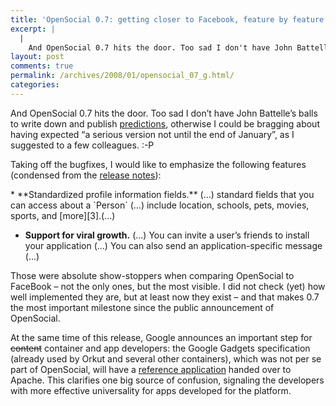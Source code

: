 ```yaml
---
title: 'OpenSocial 0.7: getting closer to Facebook, feature by feature'
excerpt: |
  |
    And OpenSocial 0.7 hits the door. Too sad I don't have John Battelle's balls to write down and publish predictions, otherwise I could be bragging about having expected "a serious version not until the end of January", as I suggested...
layout: post
comments: true
permalink: /archives/2008/01/opensocial_07_g.html/
categories:
---
```

And OpenSocial 0.7 hits the door. Too sad I don&#8217;t have John Battelle&#8217;s balls to write down and publish [predictions][1], otherwise I could be bragging about having expected &#8220;a serious version not until the end of January&#8221;, as I suggested to a few colleagues. :-P

Taking off the bugfixes, I would like to emphasize the following features (condensed from the [release notes][2]):

</p>
*   **Standardized profile information fields.** (&#8230;) standard fields that you can access about a `Person` (&#8230;) include location, schools, pets, movies, sports, and [more][3].(&#8230;)


*   **Support for viral growth.** (&#8230;) You can invite a user&#8217;s friends to install your application (&#8230;) You can also send an application-specific message (&#8230;)
</ul>
Those were absolute show-stoppers when comparing OpenSocial to FaceBook &#8211; not the only ones, but the most visible. I did not check (yet) how well implemented they are, but at least now they exist &#8211; and that makes 0.7 the most important milestone since the public announcement of OpenSocial.

At the same time of this release, Google announces an important step for <strike>content</strike> container and app developers: the Google Gadgets specification (already used by Orkut and several other containers), which was not per se part of OpenSocial, will have a [reference application][4] handed over to Apache. This clarifies one big source of confusion, signaling the developers with more effective universality for apps developed for the platform.

 [1]: http://battellemedia.com/archives/004172.php
 [2]: http://code.google.com/apis/opensocial/docs/releasenotes.html
 [3]: http://code.google.com/apis/opensocial/docs/0.7/reference/opensocial.Person.Field.html
 [4]: http://incubator.apache.org/projects/shindig.html